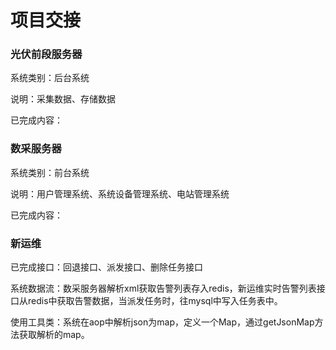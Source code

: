 # 项目交接

### 光伏前段服务器

系统类别：后台系统

说明：采集数据、存储数据

已完成内容：

### 数采服务器

系统类别：前台系统

说明：用户管理系统、系统设备管理系统、电站管理系统

已完成内容：

### 新运维

已完成接口：回退接口、派发接口、删除任务接口

系统数据流：数采服务器解析xml获取告警列表存入redis，新运维实时告警列表接口从redis中获取告警数据，当派发任务时，往mysql中写入任务表中。

使用工具类：系统在aop中解析json为map，定义一个Map，通过getJsonMap方法获取解析的map。

​                       
